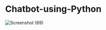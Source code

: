 # Chatbot-using-Python

![Screenshot (69)](https://user-images.githubusercontent.com/70123028/112720814-ae41a900-8f26-11eb-968e-8377f6db0b46.png)

